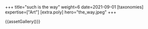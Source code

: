 +++
title="such is the way"
weight=6
date=2021-09-01
[taxonomies]
expertise=["Art"]
[extra.poly]
hero="the_way.jpeg"
+++



{{assetGallery()}}
